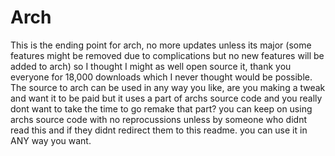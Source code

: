 # Arch
This is the ending point for arch, no more updates unless its major (some features might be removed due to complications but no new features will be added to arch) so I thought I might as well open source it, thank you everyone for 18,000 downloads which I never thought would be possible.
The source to arch can be used in any way you like, are you making a tweak and want it to be paid but it uses a part of archs source code and you really dont want to take the time to go remake that part? you can keep on using archs source code with no reprocussions unless by someone who didnt read this and if they didnt redirect them to this readme. you can use it in ANY way you want.

